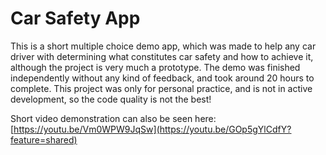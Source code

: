 # Car Safety App

This is a short multiple choice demo app, which was made to help any car driver with determining what constitutes car safety and how to achieve it, although the project is very much a prototype. The demo was finished independently without any kind of feedback, and took around 20 hours to complete. This project was only for personal practice, and is not in active development, so the code quality is not the best!   

Short video demonstration can also be seen here: [https://youtu.be/Vm0WPW9JqSw](https://youtu.be/GOp5gYlCdfY?feature=shared)
